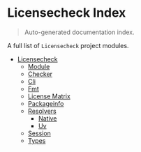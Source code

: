 # Licensecheck Index

> Auto-generated documentation index.

A full list of `Licensecheck` project modules.

- [Licensecheck](licensecheck/index.md#licensecheck)
    - [Module](licensecheck/module.md#module)
    - [Checker](licensecheck/checker.md#checker)
    - [Cli](licensecheck/cli.md#cli)
    - [Fmt](licensecheck/fmt.md#fmt)
    - [License Matrix](licensecheck/license_matrix/index.md#license-matrix)
    - [Packageinfo](licensecheck/packageinfo.md#packageinfo)
    - [Resolvers](licensecheck/resolvers/index.md#resolvers)
        - [Native](licensecheck/resolvers/native.md#native)
        - [Uv](licensecheck/resolvers/uv.md#uv)
    - [Session](licensecheck/session.md#session)
    - [Types](licensecheck/types.md#types)
